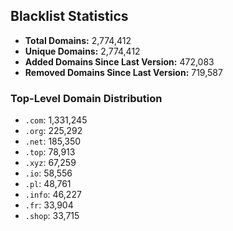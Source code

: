 ## Blacklist Statistics

- **Total Domains:** 2,774,412
- **Unique Domains:** 2,774,412
- **Added Domains Since Last Version:** 472,083
- **Removed Domains Since Last Version:** 719,587

### Top-Level Domain Distribution

-  `.com`: 1,331,245
-  `.org`: 225,292
-  `.net`: 185,350
-  `.top`: 78,913
-  `.xyz`: 67,259
-  `.io`: 58,556
-  `.pl`: 48,761
-  `.info`: 46,227
-  `.fr`: 33,904
-  `.shop`: 33,715
